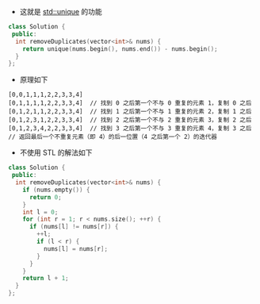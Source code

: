 * 这就是 [std::unique](https://en.cppreference.com/w/cpp/algorithm/unique) 的功能

```cpp
class Solution {
 public:
  int removeDuplicates(vector<int>& nums) {
    return unique(nums.begin(), nums.end()) - nums.begin();
  }
};
```

* 原理如下

```
[0,0,1,1,1,2,2,3,3,4]
[0,1,1,1,1,2,2,3,3,4]  // 找到 0 之后第一个不与 0 重复的元素 1，复制 0 之后
[0,1,2,1,1,2,2,3,3,4]  // 找到 1 之后第一个不与 1 重复的元素 2，复制 1 之后
[0,1,2,3,1,2,2,3,3,4]  // 找到 2 之后第一个不与 2 重复的元素 3，复制 2 之后
[0,1,2,3,4,2,2,3,3,4]  // 找到 3 之后第一个不与 3 重复的元素 4，复制 3 之后
// 返回最后一个不重复元素（即 4）的后一位置（4 之后第一个 2）的迭代器
```

* 不使用 STL 的解法如下

```cpp
class Solution {
 public:
  int removeDuplicates(vector<int>& nums) {
    if (nums.empty()) {
      return 0;
    }
    int l = 0;
    for (int r = 1; r < nums.size(); ++r) {
      if (nums[l] != nums[r]) {
        ++l;
        if (l < r) {
          nums[l] = nums[r];
        }
      }
    }
    return l + 1;
  }
};
```
